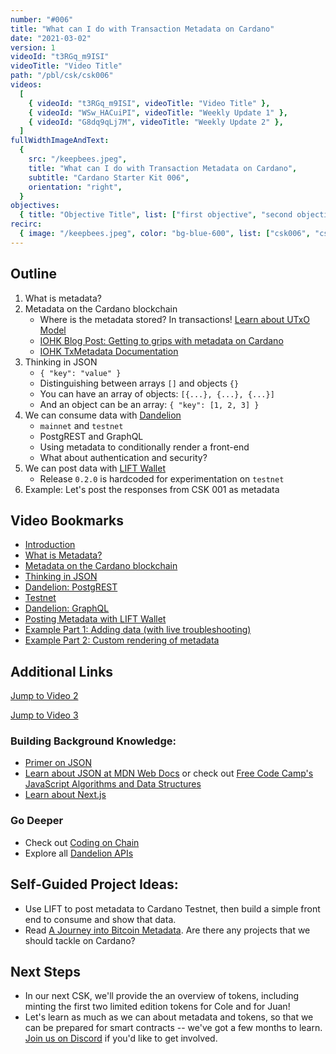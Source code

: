 ```yaml
---
number: "#006"
title: "What can I do with Transaction Metadata on Cardano"
date: "2021-03-02"
version: 1
videoId: "t3RGq_m9ISI"
videoTitle: "Video Title"
path: "/pbl/csk/csk006"
videos:
  [
    { videoId: "t3RGq_m9ISI", videoTitle: "Video Title" },
    { videoId: "WSw_HACuiPI", videoTitle: "Weekly Update 1" },
    { videoId: "G8dq9qLj7M", videoTitle: "Weekly Update 2" },
  ]
fullWidthImageAndText:
  {
    src: "/keepbees.jpeg",
    title: "What can I do with Transaction Metadata on Cardano",
    subtitle: "Cardano Starter Kit 006",
    orientation: "right",
  }
objectives:
  { title: "Objective Title", list: ["first objective", "second objective"] }
recirc:
  { image: "/keepbees.jpeg", color: "bg-blue-600", list: ["csk006", "csk002"] }
---
```


## Outline

1. What is metadata?
2. Metadata on the Cardano blockchain
   - Where is the metadata stored? In transactions! [Learn about UTxO Model](https://docs.cardano.org/projects/adrestia/en/latest/key-concepts/utxo.html)
   - [IOHK Blog Post: Getting to grips with metadata on Cardano](https://iohk.io/en/blog/posts/2020/11/03/getting-to-grips-with-metadata-on-cardano/)
   - [IOHK TxMetadata Documentation](https://github.com/input-output-hk/cardano-wallet/wiki/TxMetadata)
3. Thinking in JSON
   - `{ "key": "value" }`
   - Distinguishing between arrays `[]` and objects `{}`
   - You can have an array of objects: `[{...}, {...}, {...}]`
   - And an object can be an array: `{ "key": [1, 2, 3] }`
4. We can consume data with [Dandelion](https://gimbalabs.com/dandelionapis)
   - `mainnet` and `testnet`
   - PostgREST and GraphQL
   - Using metadata to conditionally render a front-end
   - What about authentication and security?
5. We can post data with [LIFT Wallet](https://github.com/CodingOnChain/lift-wallet/releases/tag/0.2.0)
   - Release `0.2.0` is hardcoded for experimentation on `testnet`
6. Example: Let's post the responses from CSK 001 as metadata

## Video Bookmarks

- [Introduction](https://youtu.be/t3RGq_m9ISI?t=0)
- [What is Metadata?](https://youtu.be/t3RGq_m9ISI?t=232)
- [Metadata on the Cardano blockchain](https://youtu.be/t3RGq_m9ISI?t=420)
- [Thinking in JSON](https://youtu.be/t3RGq_m9ISI?t=567)
- [Dandelion: PostgREST](https://youtu.be/t3RGq_m9ISI?t=884)
- [Testnet](https://youtu.be/t3RGq_m9ISI?t=1245)
- [Dandelion: GraphQL](https://youtu.be/t3RGq_m9ISI?t=1343)
- [Posting Metadata with LIFT Wallet](https://youtu.be/t3RGq_m9ISI?t=1845)
- [Example Part 1: Adding data (with live troubleshooting)](https://youtu.be/t3RGq_m9ISI?t=2005)
- [Example Part 2: Custom rendering of metadata](https://youtu.be/t3RGq_m9ISI?t=3028)

## Additional Links

[Jump to Video 2](http://localhost:3000/pbl/csk/csk006?videoId=WSw_HACuiPI)

[Jump to Video 3](http://localhost:3000/pbl/csk/csk006?videoId=G8dq9qLj7M)

### Building Background Knowledge:

- [Primer on JSON](https://learnxinyminutes.com/docs/json/)
- [Learn about JSON at MDN Web Docs](https://developer.mozilla.org/en-US/docs/Learn/JavaScript/Objects/JSON) or check out [Free Code Camp's JavaScript Algorithms and Data Structures](https://www.freecodecamp.org/learn/javascript-algorithms-and-data-structures/)
- [Learn about Next.js](https://nextjs.org/)

### Go Deeper

- Check out [Coding on Chain](https://www.youtube.com/channel/UChp9R55VgwkjMzGP9qMa66g)
- Explore all [Dandelion APIs](https://gimbalabs.com/dandelionapis)

## Self-Guided Project Ideas:

- Use LIFT to post metadata to Cardano Testnet, then build a simple front end to consume and show that data.
- Read [A Journey into Bitcoin Metadata](https://www.researchgate.net/publication/330385593_A_Journey_into_Bitcoin_Metadata). Are there any projects that we should tackle on Cardano?

## Next Steps

- In our next CSK, we'll provide the an overview of tokens, including minting the first two limited edition tokens for Cole and for Juan!
- Let's learn as much as we can about metadata and tokens, so that we can be prepared for smart contracts -- we've got a few months to learn. [Join us on Discord](https://discord.gg/NrHJjWzrv2) if you'd like to get involved.
